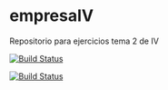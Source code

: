 # empresaIV
Repositorio para ejercicios tema 2 de IV

[![Build Status](https://travis-ci.org/nachobit/empresaIV.svg?branch=master)](https://travis-ci.org/nachobit/empresaIV)

[![Build Status](https://snap-ci.com/nachobit/empresaIV/branch/master/build_image)](https://snap-ci.com/nachobit/empresaIV/branch/master)